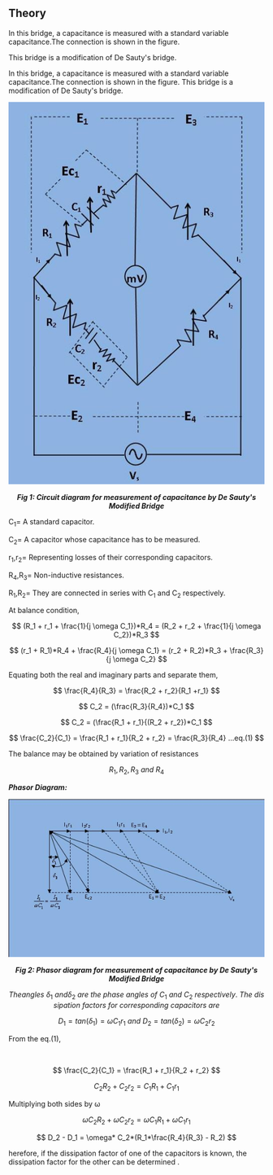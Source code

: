 ## Theory

In this bridge, a capacitance is measured with a standard variable capacitance.The connection is shown in the figure. 


This bridge is a modification of De Sauty's bridge.





In this bridge, a capacitance is measured with a standard variable capacitance.The connection is shown in the figure. 
This bridge is a modification of De Sauty's bridge.

<div align="center">

![Rm501 Figure](images/desaut.jpg)

***Fig 1: Circuit diagram for measurement of capacitance by De Sauty's Modified Bridge***
</div>

<p>C<sub>1</sub>= A standard capacitor.</p>
<p>C<sub>2</sub>= A capacitor whose capacitance has to be measured.</p>
<p>r<sub>1</sub>,r<sub>2</sub>= Representing losses of their corresponding capacitors.</p>
<p>R<sub>4</sub>,R<sub>3</sub>= Non-inductive resistances.</p>
<p><p>R<sub>1</sub>,R<sub>2</sub>= They are connected in series with C<sub>1</sub> and C<sub>2</sub> respectively.</p>
At balance condition,

$$ (R_1 + r_1 + \frac{1}{j \omega C_1})*R_4 = (R_2 + r_2 + \frac{1}{j \omega C_2})*R_3 $$

$$ (r_1 + R_1)*R_4 + \frac{R_4}{j \omega C_1} = (r_2 + R_2)*R_3 +  \frac{R_3}{j \omega C_2} $$


Equating both the real and imaginary parts and separate them,

$$ \frac{R_4}{R_3} = \frac{R_2 + r_2}{R_1 +r_1} $$

$$ C_2 = (\frac{R_3}{R_4})*C_1 $$

$$ C_2 = (\frac{R_1 + r_1}{(R_2 + r_2})*C_1 $$

$$ \frac{C_2}{C_1} = \frac{R_1 + r_1}{R_2 + r_2} = \frac{R_3}{R_4} ...eq.(1) $$

The balance may be obtained by variation of  resistances

$$ R_1, R_2, R_3 \ and \ R_4 $$

 ***Phasor Diagram:***
 <div align="center">

![Rm501 Figure](images/picde.jpg)

***Fig 2: Phasor diagram for measurement of capacitance by De Sauty's Modified Bridge***
</div>

$$ The angles \ \delta_1 \ and \delta_2 \ are \ the  \ phase \ angles \ of \ C_1 \ and \ C_2 \ respectively. \ The \ dissipation \ factors \ for \ corresponding \ capacitors \ are $$

$$ D_1 = tan(\delta_1) = \omega C_1 r_1  \  and \   D_2 =tan(\delta_2) =\omega C_2 r_2 $$

<p>From the eq.(1),</p><br>

$$ \frac{C_2}{C_1} = \frac{R_1 + r_1}{R_2 + r_2} $$

$$ C_2 R_2 + C_2r_2 = C_1R_1 + C_1r_1 $$

<p>Multiplying both sides by  ω

$$ \omega C_2R_2+ \omega C_2r_2 = \omega C_1R_1 + \omega C_1r_1 $$
  
$$ D_2 - D_1 = \omega* C_2*(R_1*\frac{R_4}{R_3} - R_2) $$

herefore, if the dissipation factor of  one of the capacitors is known, the dissipation factor for the other can be determined .
  
<script id="MathJax-script" async src="https://cdn.jsdelivr.net/npm/mathjax@3/es5/tex-mml-chtml.js"></script>

 
